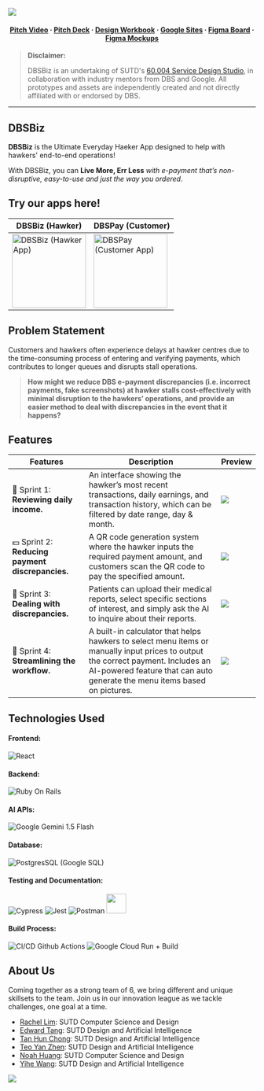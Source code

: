 [<img src="https://github.com/user-attachments/assets/7bea759c-1fda-4667-bb78-cafd72ea1979">](https://dbsbiz.as.r.appspot.com/)

<h4 align="center">
  <a href="">Pitch Video</a>
  <span> · </span>
  <a href="https://www.figma.com/slides/cl4KM7nePC7bmzhn7DxA3x/SLIDES?node-id=136-90&t=2L9ntezfUuoA9Usq-1">Pitch Deck</a>
  <span> · </span>
  <a href="https://docs.google.com/document/d/1deZtSX9S2tkWkDel3HiS_0v-tzqLKYTT1HE5aVRq9ps/edit?usp=sharing">Design Workbook</a>
  <span> · </span>
  <a href="https://sites.google.com/view/byteballers/home">Google Sites</a>
  <span> · </span>
  <a href="https://www.figma.com/board/IzmKlIBhVVWz3PWlOROJwD/Byteballer-Whiteboard?t=ui28vS9tCwbGxiPE-1">Figma Board</a>
  <span> · </span>
  <a href="https://www.figma.com/design/oZq3h8mcWSqe3FSNUUi7iS/Iterations-Mockups?m=auto&t=ui28vS9tCwbGxiPE-1">Figma Mockups</a>
</h4>

> **Disclaimer:**
> 
> DBSBiz is an undertaking of SUTD's [60.004 Service Design Studio](https://dai.sutd.edu.sg/service-design-studio/), in collaboration with industry mentors from DBS and Google. All prototypes and assets are independently created and not directly affiliated with or endorsed by DBS.
---

## DBSBiz
**DBSBiz** is the Ultimate Everyday Haeker App designed to help with hawkers' end-to-end operations!

With DBSBiz, you can **Live More, Err Less** *with e-payment that’s non-disruptive, easy-to-use and just the way you ordered*.

## Try our apps here!
| **DBSBiz (Hawker)** | **DBSPay (Customer)** |
|-------------|-------------|
| [<img alt="DBSBiz (Hawker App)" src="https://github.com/user-attachments/assets/b6cb2259-60ae-4373-8692-fa21aee95cf9" width=150>](https://dbsbiz.as.r.appspot.com/) | [<img alt="DBSPay (Customer App)" src="https://github.com/user-attachments/assets/9f467588-36e2-43c0-a403-ace0b153fb52" width=150>](https://dbsbiz-customer-dot-dbsbiz.as.r.appspot.com/) |

## Problem Statement
Customers and hawkers often experience delays at hawker centres due to the time-consuming process of entering and verifying payments, which contributes to longer queues and disrupts stall operations.
> **How might we reduce DBS e-payment discrepancies (i.e. incorrect payments, fake screenshots) at hawker stalls cost-effectively with minimal disruption to the hawkers’ operations, and provide an easier method to deal with discrepancies in the event that it happens?**

## Features
| Features | Description | Preview |
|----------|-------------|---------|
| 📝 Sprint 1: **Reviewing daily income.** | An interface showing the hawker’s most recent transactions, daily earnings, and transaction history, which can be filtered by date range, day & month. | <img src="https://github.com/user-attachments/assets/76fca040-7130-48f3-8a08-c0b359e4be0d"> |
| 💵 Sprint 2: **Reducing payment discrepancies.** | A QR code generation system where the hawker inputs the required payment amount, and customers scan the QR code to pay the specified amount. | <img src="https://github.com/user-attachments/assets/135e8bfc-8ba4-4e03-9e6f-3e443e298a79"> |
| 🤝 Sprint 3: **Dealing with discrepancies.** | Patients can upload their medical reports, select specific sections of interest, and simply ask the AI to inquire about their reports. | <img src="https://github.com/user-attachments/assets/e9a9ed6b-1189-4442-a05f-5817c0bd70a8"> |
| 🔀 Sprint 4: **Streamlining the workflow.** | A built-in calculator that helps hawkers to select menu items or manually input prices to output the correct payment. Includes an AI-powered feature that can auto generate the menu items based on pictures. | <img src="https://github.com/user-attachments/assets/a05474e1-55a3-4c1b-ba1d-6eaaa6e80fdf"> |

## Technologies Used
#### Frontend: ####  
![React](https://img.shields.io/badge/react-%2361DAFB.svg?&style=for-the-badge&logo=react&logoColor=black)
#### Backend: ####  
![Ruby On Rails](https://img.shields.io/badge/ruby%20on%20rails-%23CC0000.svg?&style=for-the-badge&logo=ruby%20on%20rails&logoColor=white)
#### AI APIs: ####
![Google Gemini 1.5 Flash](https://img.shields.io/badge/Google%20Gemini-8E75B2.svg?style=for-the-badge&logo=Google-Gemini&logoColor=white)
#### Database: ####
![PostgresSQL (Google SQL)](https://img.shields.io/badge/postgresql-%23336791.svg?&style=for-the-badge&logo=postgresql&logoColor=white)
#### Testing and Documentation: ####
![Cypress](https://img.shields.io/badge/cypress-%2317202C.svg?&style=for-the-badge&logo=cypress&logoColor=white)
![Jest](https://img.shields.io/badge/jest-%23C21325.svg?&style=for-the-badge&logo=jest&logoColor=white)
![Postman](https://img.shields.io/badge/postman-%23FF6C37.svg?&style=for-the-badge&logo=postman&logoColor=white)
<img src="https://framerusercontent.com/images/XsM2LvBDpkUpXpzVE62zmpT4QE.jpg" width=40>
#### Build Process: ####
![CI/CD Github Actions](https://img.shields.io/badge/GitHub%20Actions-2088FF.svg?style=for-the-badge&logo=GitHub-Actions&logoColor=white)
![Google Cloud Run + Build](https://img.shields.io/badge/google%20cloud-%234285F4.svg?&style=for-the-badge&logo=google%20cloud&logoColor=white)

## About Us
Coming together as a strong team of 6, we bring different and unique skillsets to the team. Join us in our innovation league as we tackle challenges, one goal at a time.
- [Rachel Lim](https://github.com/rappleit): SUTD Computer Science and Design
- [Edward Tang](https://github.com/Birthright00): SUTD Design and Artificial Intelligence
- [Tan Hun Chong](https://github.com/hunchongtan): SUTD Design and Artificial Intelligence
- [Teo Yan Zhen](https://github.com/yanzhenteo): SUTD Design and Artificial Intelligence
- [Noah Huang](https://github.com/Noahhuang78): SUTD Computer Science and Design
- [Yihe Wang](https://github.com/wang-yihe): SUTD Design and Artificial Intelligence
  
[<img src="https://github.com/user-attachments/assets/83c3a3c2-15b7-4d09-a1a6-fe073a75d251">](https://sites.google.com/view/byteballers/about-us)
